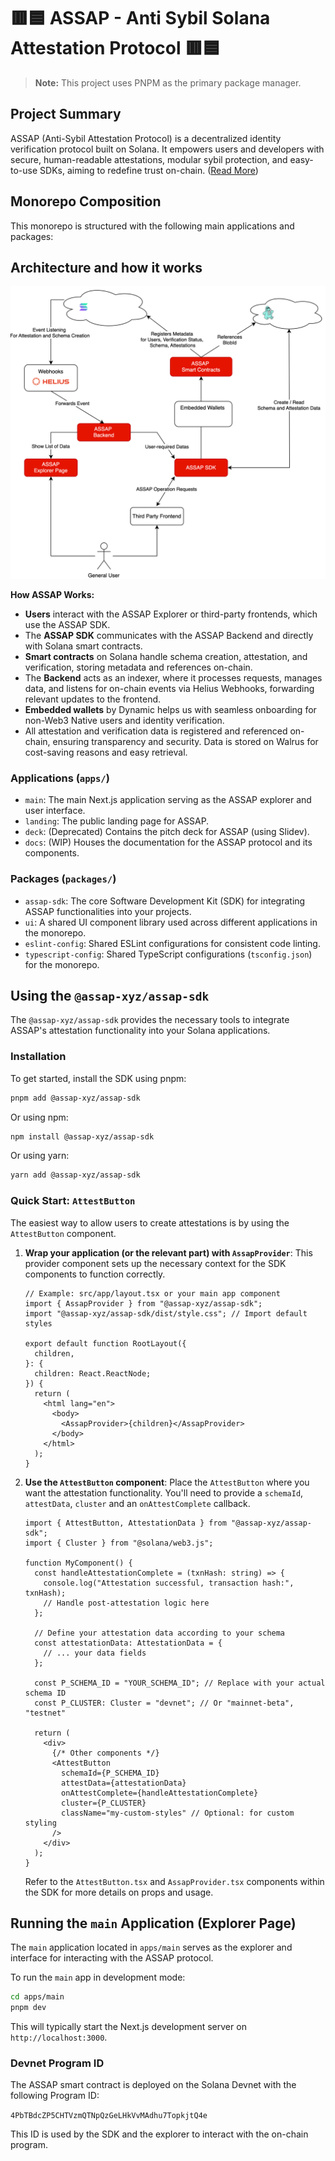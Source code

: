 # 🟥🟦 ASSAP - Anti Sybil Solana Attestation Protocol 🟥🟦

> **Note:** This project uses PNPM as the primary package manager.

## Project Summary

ASSAP (Anti-Sybil Attestation Protocol) is a decentralized identity verification protocol built on Solana. It empowers users and developers with secure, human-readable attestations, modular sybil protection, and easy-to-use SDKs, aiming to redefine trust on-chain. ([Read More](https://www.assap.xyz/))

## Monorepo Composition

This monorepo is structured with the following main applications and packages:

## Architecture and how it works

![ASSAP Architecture](apps/main/public/Architecture.drawio.svg)

**How ASSAP Works:**

- **Users** interact with the ASSAP Explorer or third-party frontends, which use the ASSAP SDK.
- The **ASSAP SDK** communicates with the ASSAP Backend and directly with Solana smart contracts.
- **Smart contracts** on Solana handle schema creation, attestation, and verification, storing metadata and references on-chain.
- The **Backend** acts as an indexer, where it processes requests, manages data, and listens for on-chain events via Helius Webhooks, forwarding relevant updates to the frontend.
- **Embedded wallets** by Dynamic helps us with seamless onboarding for non-Web3 Native users and identity verification.
- All attestation and verification data is registered and referenced on-chain, ensuring transparency and security. Data is stored on Walrus for cost-saving reasons and easy retrieval.

### Applications (`apps/`)

- `main`: The main Next.js application serving as the ASSAP explorer and user interface.
- `landing`: The public landing page for ASSAP.
- `deck`: (Deprecated) Contains the pitch deck for ASSAP (using Slidev).
- `docs`: (WIP) Houses the documentation for the ASSAP protocol and its components.

### Packages (`packages/`)

- `assap-sdk`: The core Software Development Kit (SDK) for integrating ASSAP functionalities into your projects.
- `ui`: A shared UI component library used across different applications in the monorepo.
- `eslint-config`: Shared ESLint configurations for consistent code linting.
- `typescript-config`: Shared TypeScript configurations (`tsconfig.json`) for the monorepo.

## Using the `@assap-xyz/assap-sdk`

The `@assap-xyz/assap-sdk` provides the necessary tools to integrate ASSAP's attestation functionality into your Solana applications.

### Installation

To get started, install the SDK using pnpm:

```sh
pnpm add @assap-xyz/assap-sdk
```

Or using npm:

```sh
npm install @assap-xyz/assap-sdk
```

Or using yarn:

```sh
yarn add @assap-xyz/assap-sdk
```

### Quick Start: `AttestButton`

The easiest way to allow users to create attestations is by using the `AttestButton` component.

1.  **Wrap your application (or the relevant part) with `AssapProvider`**:
    This provider component sets up the necessary context for the SDK components to function correctly.

    ```tsx
    // Example: src/app/layout.tsx or your main app component
    import { AssapProvider } from "@assap-xyz/assap-sdk";
    import "@assap-xyz/assap-sdk/dist/style.css"; // Import default styles

    export default function RootLayout({
      children,
    }: {
      children: React.ReactNode;
    }) {
      return (
        <html lang="en">
          <body>
            <AssapProvider>{children}</AssapProvider>
          </body>
        </html>
      );
    }
    ```

2.  **Use the `AttestButton` component**:
    Place the `AttestButton` where you want the attestation functionality. You'll need to provide a `schemaId`, `attestData`, `cluster` and an `onAttestComplete` callback.

    ```tsx
    import { AttestButton, AttestationData } from "@assap-xyz/assap-sdk";
    import { Cluster } from "@solana/web3.js";

    function MyComponent() {
      const handleAttestationComplete = (txnHash: string) => {
        console.log("Attestation successful, transaction hash:", txnHash);
        // Handle post-attestation logic here
      };

      // Define your attestation data according to your schema
      const attestationData: AttestationData = {
        // ... your data fields
      };

      const P_SCHEMA_ID = "YOUR_SCHEMA_ID"; // Replace with your actual schema ID
      const P_CLUSTER: Cluster = "devnet"; // Or "mainnet-beta", "testnet"

      return (
        <div>
          {/* Other components */}
          <AttestButton
            schemaId={P_SCHEMA_ID}
            attestData={attestationData}
            onAttestComplete={handleAttestationComplete}
            cluster={P_CLUSTER}
            className="my-custom-styles" // Optional: for custom styling
          />
        </div>
      );
    }
    ```

    Refer to the `AttestButton.tsx` and `AssapProvider.tsx` components within the SDK for more details on props and usage.

## Running the `main` Application (Explorer Page)

The `main` application located in `apps/main` serves as the explorer and interface for interacting with the ASSAP protocol.

To run the `main` app in development mode:

```sh
cd apps/main
pnpm dev
```

This will typically start the Next.js development server on `http://localhost:3000`.

### Devnet Program ID

The ASSAP smart contract is deployed on the Solana Devnet with the following Program ID:

`4PbTBdcZP5CHTVzmQTNpQzGeLHkVvMAdhu7TopkjtQ4e`

This ID is used by the SDK and the explorer to interact with the on-chain program.
